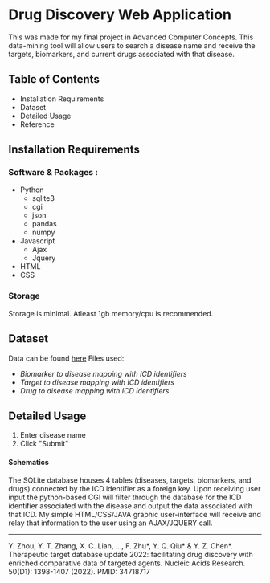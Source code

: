 # Drug Discovery Web Application

This was made for my final project in Advanced Computer Concepts. This data-mining tool will allow users to search a disease name and receive the targets, biomarkers, and current drugs associated with that disease. 

## Table of Contents 
* Installation Requirements 
* Dataset 
* Detailed Usage
* Reference

## Installation Requirements 

### Software & Packages : 
 * Python
    * sqlite3
    * cgi
    * json
    * pandas
    * numpy 
* Javascript 
    *  Ajax
    *  Jquery 
*  HTML
*  CSS

### Storage 
Storage is minimal. Atleast 1gb memory/cpu is recommended.

## Dataset
Data can be found [here](http://idrblab.net/ttd/full-data-download)
Files used: 
* *Biomarker to disease mapping with ICD identifiers* 
* *Target to disease mapping with ICD identifiers* 
* *Drug to disease mapping with ICD identifiers*

## Detailed Usage 
1. Enter disease name 
2. Click "Submit" 

#### Schematics
The SQLite database houses 4 tables (diseases, targets, biomarkers, and drugs) connected by the ICD identifier as a foreign key. Upon receiving user input the python-based CGI will filter through the database for the ICD identifier associated with the disease and output the data associated with that ICD. My simple HTML/CSS/JAVA graphic user-interface will receive and relay that information to the user using an AJAX/JQUERY call.

--- 

Y. Zhou, Y. T. Zhang, X. C. Lian, ..., F. Zhu*, Y. Q. Qiu* & Y. Z. Chen*. Therapeutic target database update 2022: facilitating drug discovery with enriched comparative data of targeted agents. Nucleic Acids Research. 50(D1): 1398-1407 (2022). PMID: 34718717
